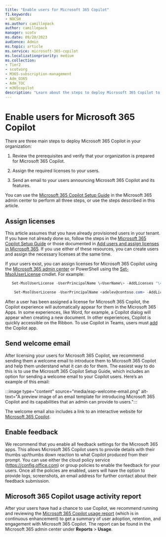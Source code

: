 ```yaml
---
title: "Enable users for Microsoft 365 Copilot"
f1.keywords:
- NOCSH
ms.author: camillepack
author: camillepack
manager: scotv
ms.date: 09/20/2023
audience: Admin
ms.topic: article
ms.service: microsoft-365-copilot
ms.localizationpriority: medium
ms.collection: 
- Tier2
- scotvorg
- M365-subscription-management 
- Adm_O365
- Adm_TOC
- m365copilot
description: "Learn about the steps to deploy Microsoft 365 Copilot to your users."
---
```


# Enable users for Microsoft 365 Copilot

There are three main steps to deploy Microsoft 365 Copilot in your organization:

1. Review the prerequisites and verify that your organization is prepared for Microsoft 365 Copilot.

2. Assign the required licenses to your users.

3. Send an email to your users announcing Microsoft 365 Copilot and its features.

You can use the [Microsoft 365 Copilot Setup Guide](https://admin.microsoft.com/Adminportal/Home?Q=m365setup#/modernonboarding/microsoft365copilotsetupguide) in the Microsoft 365 admin center to perform all three steps, or use the steps described in this article.

## Assign licenses

This article assumes that you have already provisioned users in your tenant. If you have not already done so, follow the steps in the [Microsoft 365 Copilot Setup Guide](https://admin.microsoft.com/Adminportal/Home?Q=m365setup#/modernonboarding/microsoft365copilotsetupguide) or those documented in [Add users and assign licenses in Microsoft 365](/microsoft-365/admin/add-users/add-users). If you use either of these resources, you can create users and assign the necessary licenses at the same time.

If your users exist, you can assign licenses for Microsoft 365 Copilot using the [Microsoft 365 admin center](/microsoft-365/admin/manage/assign-licenses-to-users) or PowerShell using the [Set-MsolUserLicense](/powershell/module/msonline/set-msoluserlicense) cmdlet. For example:

```PowerShell
   Set-MsolUserLicense -UserPrincipalName \<UserName\> -AddLicenses "\<tenantname\>:Microsoft_365_Copilot"
```

```PowerShell
    Set-MsolUserLicense -UserPrincipalName <adelev@contoso.com> -AddLicenses "contoso:Microsoft_365_Copilot"
```

After a user has been assigned a license for Microsoft 365 Copilot, the Copilot experience will automatically appear for them in the Microsoft 365 Apps. In some experiences, like Word, for example, a Copilot dialog will appear when creating a new document. In other experiences, Copilot is quickly accessible on the Ribbon. To use Copilot in Teams, users must [add](https://support.microsoft.com/office/add-an-app-to-microsoft-teams-b2217706-f7ed-4e64-8e96-c413afd02f77) the Copilot app.

## Send welcome email

After licensing your users for Microsoft 365 Copilot, we recommend sending them a welcome email to introduce them to Microsoft 365 Copilot and help them understand what it can do for them. The easiest way to do this is to use the Microsoft 365 Copilot Setup Guide, which includes an option for sending a welcome email to your Copilot users. Here’s an example of this email:

:::image type="content" source="media/eap-welcome-email.png" alt-text="A preview image of an email template for introducing Microsoft 365 Copilot and its capabilities that an admin can provide to users.":::

The welcome email also includes a link to an interactive website for [Microsoft 365 Copilot](https://support.microsoft.com/en-us/copilot?ocid=copilot_welcome).

## Enable feedback

We recommend that you enable all feedback settings for the Microsoft 365 apps. This allows Microsoft 365 Copilot users to provide details with their thumbs up/thumbs down reaction to what Copilot produced from their prompt. You can use either the cloud policy service (<https://config.office.com>) or group policies to enable the feedback for your users. Once all the policies are enabled, users will have the option to provide logs, screenshots, an email address for further contact about their feedback submission.

## Microsoft 365 Copilot usage activity report

After your users have had a chance to use Copilot, we recommend running and reviewing the [Microsoft 365 Copilot usage report](/microsoft-365/admin/activity-reports/microsoft-365-copilot-usage) (which is in continuous enhancement) to get a summary of user adoption, retention, and engagement with Microsoft 365 Copilot. The report can be found in the Microsoft 365 admin center under **Reports** > **Usage**.
